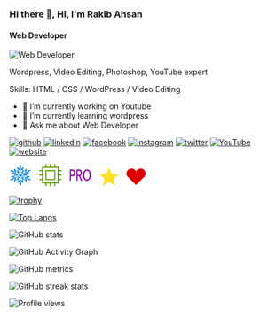 ### Hi there 👋, Hi, I'm Rakib Ahsan
#### Web Developer
![Web Developer](https://media.licdn.com/dms/image/D5616AQHFVhN2X0AIZw/profile-displaybackgroundimage-shrink_350_1400/0/1679917390986?e=1685577600&v=beta&t=1PJxFxDmhvX3OU1hN9bi9ZDALrbXexVVoinKpRKs_5E)

Wordpress, Video Editing, Photoshop, YouTube expert

Skills:  HTML / CSS / WordPress / Video Editing 

- 🔭 I’m currently working on Youtube 
- 🌱 I’m currently learning wordpress 
- 💬 Ask me about Web Developer  


[<img src='https://cdn.jsdelivr.net/npm/simple-icons@3.0.1/icons/github.svg' alt='github' height='40'>](https://github.com/rakibahsan57)  [<img src='https://cdn.jsdelivr.net/npm/simple-icons@3.0.1/icons/linkedin.svg' alt='linkedin' height='40'>](https://www.linkedin.com/in/rakibahsan6157/)  [<img src='https://cdn.jsdelivr.net/npm/simple-icons@3.0.1/icons/facebook.svg' alt='facebook' height='40'>](https://www.facebook.com/rakibM1999)  [<img src='https://cdn.jsdelivr.net/npm/simple-icons@3.0.1/icons/instagram.svg' alt='instagram' height='40'>](https://www.instagram.com/rakibahsan6157/)  [<img src='https://cdn.jsdelivr.net/npm/simple-icons@3.0.1/icons/twitter.svg' alt='twitter' height='40'>](https://twitter.com/rakibahsan6157)  [<img src='https://cdn.jsdelivr.net/npm/simple-icons@3.0.1/icons/youtube.svg' alt='YouTube' height='40'>](https://www.youtube.com/channel/RakibAhsan57)  [<img src='https://cdn.jsdelivr.net/npm/simple-icons@3.0.1/icons/icloud.svg' alt='website' height='40'>](http://rakibahsan.com/)  

<a href='https://archiveprogram.github.com/'><img src='https://raw.githubusercontent.com/acervenky/animated-github-badges/master/assets/acbadge.gif' width='40' height='40'></a> <a href='https://docs.github.com/en/developers'><img src='https://raw.githubusercontent.com/acervenky/animated-github-badges/master/assets/devbadge.gif' width='40' height='40'></a> <a href='https://github.com/pricing'><img src='https://raw.githubusercontent.com/acervenky/animated-github-badges/master/assets/pro.gif' width='40' height='40'></a> <a href='https://stars.github.com/'><img src='https://raw.githubusercontent.com/acervenky/animated-github-badges/master/assets/starbadge.gif' width='35' height='35'></a> <a href='https://docs.github.com/en/github/supporting-the-open-source-community-with-github-sponsors'><img src='https://raw.githubusercontent.com/acervenky/animated-github-badges/master/assets/sponsorbadge.gif' width='35' height='35'></a> 

[![trophy](https://github-profile-trophy.vercel.app/?username=rakibahsan57)](https://github.com/ryo-ma/github-profile-trophy)

[![Top Langs](https://github-readme-stats.vercel.app/api/top-langs/?username=rakibahsan57)](https://github.com/anuraghazra/github-readme-stats)

![GitHub stats](https://github-readme-stats.vercel.app/api?username=rakibahsan57&show_icons=true&count_private=true)  

![GitHub Activity Graph](https://activity-graph.herokuapp.com/graph?username=rakibahsan57)  

![GitHub metrics](https://metrics.lecoq.io/rakibahsan57)  

![GitHub streak stats](https://streak-stats.demolab.com/?user=rakibahsan57)  

![Profile views](https://gpvc.arturio.dev/rakibahsan57)  

